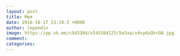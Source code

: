 ```yaml
--- 
layout: post 
title: Mem 
date: 2016-10-17 23:19:3 +0000 
author: lependin 
image: https://pp.vk.me/c543104/v543104125/5e3aa/v4xy6zQkrOA.jpg
comment: 
categories: 
---
```

